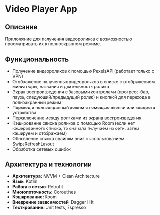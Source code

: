 # Video Player App

## Описание
Приложение для получения видеороликов с возможностью просматривать их в полноэкранном режиме.

##  Функциональность  
-  Получение видеороликов с помощью PexelsAPI (работает только с VPN)
-  Отображение полученных видеороликов в списке с отображением миниатюры, названия и длительности ролика 
-  Экран воспроизведения с базовыми контролами (прогресс-бар, пауза, следующий/предыдущий ролик) и кнопкой для перехода в полноэкранный режим
-  Переход в полноэкранный режим с помощью кнопки или поворота устройства
-  Переключение между роликами из экрана воспроизведения
-  Кэширование списка роликов c помощью Room (если нет кэшированного списка, то сначала получаем из сети, затем кэшируем и отображаем)
-  Обновление списка свайпом вниз с использованием SwipeRefreshLayout
-  Обработка сетевых ошибок

##  Архитектура и технологии  
- **Архитектура:** MVVM + Clean Architecture  
- **Язык:** Kotlin  
- **Работа с сетью:** Retrofit  
- **Многопоточность:** Coroutines
- **Кэширование:** Room
- **Внедрение зависимостей:** Dagger Hilt
- **Тестирование:** Unit tests, Espresso
